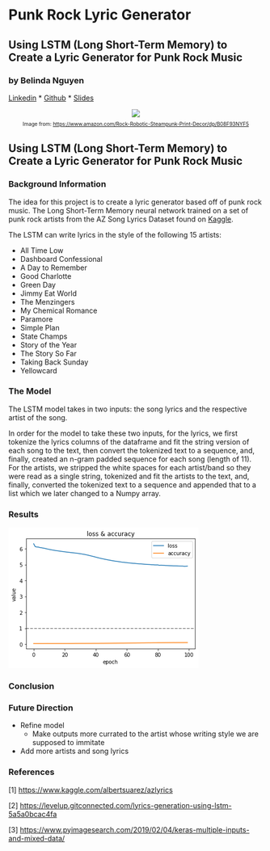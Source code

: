# Punk Rock Lyric Generator
## Using LSTM (Long Short-Term Memory) to Create a Lyric Generator for Punk Rock Music
### by Belinda Nguyen
[Linkedin](https://www.linkedin.com/in/bnguyen05/) * [Github](https://github.com/nguyenbel) * [Slides](https://github.com/nguyenbel/punk-rock-lyric-generator/blob/master/punk_rock_generator_presentation)

<center><img src = "https://images-na.ssl-images-amazon.com/images/I/71tgC6Xz7JL._SY800_.jpg" width = 300, class = 'center'>
<br>
    <font size = 1.5>Image from: <a href = 'https://www.amazon.com/Rock-Robotic-Steampunk-Print-Decor/dp/B08F93NYF5'>https://www.amazon.com/Rock-Robotic-Steampunk-Print-Decor/dp/B08F93NYF5</a>
</center></font>

## Using LSTM (Long Short-Term Memory) to Create a Lyric Generator for Punk Rock Music
### Background Information
The idea for this project is to create a lyric generator based off of  punk rock music. The Long Short-Term Memory neural network trained on a set of punk rock artists from the AZ Song Lyrics Dataset found on <a href = 'https://www.kaggle.com/albertsuarez/azlyrics'>Kaggle</a>.

The LSTM can write lyrics in the style of the following 15 artists:
        
- All Time Low
- Dashboard Confessional
- A Day to Remember
- Good Charlotte
- Green Day
- Jimmy Eat World
- The Menzingers
- My Chemical Romance
- Paramore
- Simple Plan
- State Champs
- Story of the Year
- The Story So Far
- Taking Back Sunday
- Yellowcard


### The Model
The LSTM model takes in two inputs: the song lyrics and the respective artist of the song. 

In order for the model to take these two inputs, for the lyrics, we first tokenize the lyrics columns of the dataframe and fit the string version of each song to the text, then convert the tokenized text to a sequence, and, finally, created an n-gram padded sequence for each song (length of 11). For the artists, we stripped the white spaces for each artist/band so they were read as a single string, tokenized and fit the artists to the text, and, finally, converted the tokenized text to a sequence and appended that to a list which we later changed to a Numpy array.


### Results
<img src = "https://github.com/nguyenbel/punk-rock-lyric-generator/blob/main/imgs/loss_v_acc.png">


### Conclusion


### Future Direction
- Refine model
    - Make outputs more currated to the artist whose writing style we are supposed to immitate
- Add more artists and song lyrics

### References
[1] https://www.kaggle.com/albertsuarez/azlyrics

[2] https://levelup.gitconnected.com/lyrics-generation-using-lstm-5a5a0bcac4fa

[3] https://www.pyimagesearch.com/2019/02/04/keras-multiple-inputs-and-mixed-data/